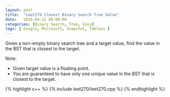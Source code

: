 ```yaml
---
layout: post
title:  "Leet270 Closest Binary Search Tree Value"
date:   2018-04-12 08:00:00
categories: [Binary Search, Tree, Easy]
tags: [ Google, Microsoft, Snapchat, Tableau ]
---
```


Given a non-empty binary search tree and a target value, find the value in the BST that is closest to the target.

Note:
 - Given target value is a floating point.
 - You are guaranteed to have only one unique value in the BST that is closest to the target.

{% highlight c++ %}
{% include leet270/leet270.cpp %}
{% endhighlight %}